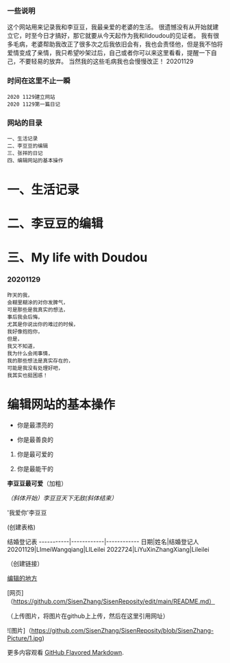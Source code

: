 ### 一些说明
这个网站用来记录我和李豆豆，我最亲爱的老婆的生活。
很遗憾没有从开始就建立它，时至今日才搞好，那它就要从今天起作为我和lidoudou的见证者。
我有很多毛病，老婆帮助我改正了很多次之后我依旧会有，我也会责怪他，但是我不怕将爱情变成了亲情，我只希望吵架过后，自己或者你可以来这里看看，提醒一下自己，不要轻易的放弃。
当然我的这些毛病我也会慢慢改正！
20201129
### 时间在这里不止一瞬
```
2020 1129建立网站
2020 1129第一篇日记
```
### 网站的目录
```
一、生活记录
二、李豆豆的编辑
三、张祥的日记
四、编辑网站的基本操作
```
# 一、生活记录


# 二、李豆豆的编辑


# 三、My life with Doudou
### 20201129
```
昨天的我，
会糊里糊涂的对你发脾气，
可是那些是我真实的想法，
事后我会后悔，
尤其是你说出你的难过的时候，
我好像抱抱你，
但是，
我又不知道，
我为什么会闹事情，
我的那些想法是真实存在的，
可能是我没有处理好吧，
我其实也挺困惑！
```
# 编辑网站的基本操作

- 你是最漂亮的

- 你是最善良的

1. 你是最可爱的

2. 你是最能干的

**李豆豆最可爱**（加粗）

_（斜体开始）李豆豆天下无敌(斜体结束）_

'我爱你'李豆豆

(创建表格)

结婚登记表
-----------|------------|------------
日期|姓名|结婚登记人
20201129|LImeiWangqiang|LILeilei
2022724|LiYuXinZhangXiang|Lileilei

（创建链接）

[编辑的地方](https://github.com/SisenZhang/SisenReposity/edit/main/README.md)

[网页]（https://github.com/SisenZhang/SisenReposity/edit/main/README.md）

（上传图片，将图片在github上上传，然后在这里引用网址）

![图片]（https://github.com/SisenZhang/SisenReposity/blob/SisenZhang-Picture/1.jpg)

更多内容观看 [GitHub Flavored Markdown](https://guides.github.com/features/mastering-markdown/).

